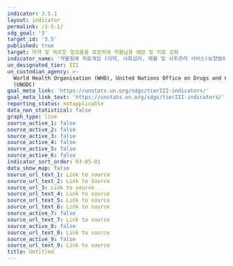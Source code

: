 ```yaml
---
indicator: 3.5.1
layout: indicator
permalink: /3-5-1/
sdg_goal: '3'
target_id: '3.5'
published: true
target: 마약 및 해로운 알코올을 포함하여 약물남용 예방 및 치료 강화
indicator_name: '약물장애 치료개입 (의약, 사회심리, 재활 및 사후관리 서비스)보장범위'
un_designated_tier: III
un_custodian_agency: >-
  World Health Organisation (WHO), United Nations Office on Drugs and Crime
  (UNODC)
goal_meta_link: 'https://unstats.un.org/sdgs/tierIII-indicators/'
goal_meta_link_text: 'https://unstats.un.org/sdgs/tierIII-indicators/'
reporting_status: notapplicable
data_non_statistical: false
graph_type: line
source_active_1: false
source_active_2: false
source_active_3: false
source_active_4: false
source_active_5: false
source_active_6: false
indicator_sort_order: 03-05-01
data_show_map: false
source_url_text_1: Link to source
source_url_text_2: Link to Source
source_url_3: Link to source
source_url_text_4: Link to source
source_url_text_5: Link to source
source_url_text_6: Link to source
source_active_7: false
source_url_text_7: Link to source
source_active_8: false
source_url_text_8: Link to source
source_active_9: false
source_url_text_9: Link to source
title: Untitled
---
```

